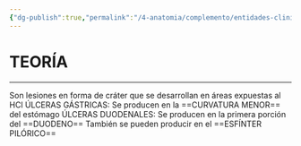 ```yaml
---
{"dg-publish":true,"permalink":"/4-anatomia/complemento/entidades-clinicas/patologias-gastrointestinales/ulcera-gastroduodenal/","tags":["Anatomía","Teoría","Complemento"]}
---
```


# TEORÍA
---

 Son lesiones en forma de cráter que se desarrollan en áreas expuestas al HCl
 ÚLCERAS GÁSTRICAS: Se producen en la ==CURVATURA MENOR== del estómago 
 ÚLCERAS DUODENALES: Se producen en la primera porción del ==DUODENO==
 También se pueden producir en el ==ESFÍNTER PILÓRICO== 
